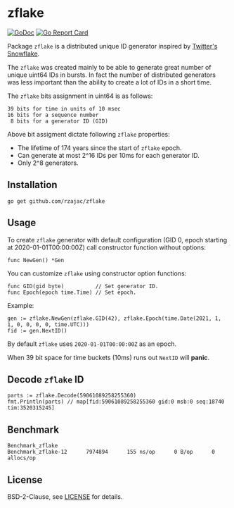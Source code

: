 # zflake

[![GoDoc](https://godoc.org/github.com/rzajac/zflake?status.svg)](http://godoc.org/github.com/rzajac/zflake)
[![Go Report Card](https://goreportcard.com/badge/github.com/rzajac/zflake)](https://goreportcard.com/report/github.com/rzajac/zflake)

Package `zflake` is a distributed unique ID generator inspired by
[Twitter's Snowflake](https://blog.twitter.com/2010/announcing-snowflake).

The `zflake` was created mainly to be able to generate great number of unique
uint64 IDs in bursts. In fact the number of distributed generators
was less important than the ability to create a lot of IDs in a short time.

The `zflake` bits assignment in uint64 is as follows:

    39 bits for time in units of 10 msec
    16 bits for a sequence number
     8 bits for a generator ID (GID)

Above bit assigment dictate following `zflake` properties:

- The lifetime of 174 years since the start of `zflake` epoch.
- Can generate at most 2^16 IDs per 10ms for each generator ID.
- Only 2^8 generators.

## Installation

```
go get github.com/rzajac/zflake
```

## Usage

To create `zflake` generator with default configuration (GID 0, epoch starting 
at 2020-01-01T00:00:00Z) call constructor function without options:

```
func NewGen() *Gen
```

You can customize `zflake` using constructor option functions:

```
func GID(gid byte)          // Set generator ID.
func Epoch(epoch time.Time) // Set epoch. 
```

Example:

```
gen := zflake.NewGen(zflake.GID(42), zflake.Epoch(time.Date(2021, 1, 1, 0, 0, 0, 0, time.UTC)))
fid := gen.NextID()
```

By default `zflake` uses `2020-01-01T00:00:00Z` as an epoch.

When 39 bit space for time buckets (10ms) runs out `NextID` will **panic**.

## Decode `zflake` ID

```
parts := zflake.Decode(59061089258255360)
fmt.Println(parts) // map[fid:59061089258255360 gid:0 msb:0 seq:18740 tim:3520315245]
```

## Benchmark

```
Benchmark_zflake
Benchmark_zflake-12    	 7974894      155 ns/op      0 B/op      0 allocs/op
```

## License

BSD-2-Clause,
see [LICENSE](https://github.com/rzajac/zflake/blob/master/LICENSE) for details.